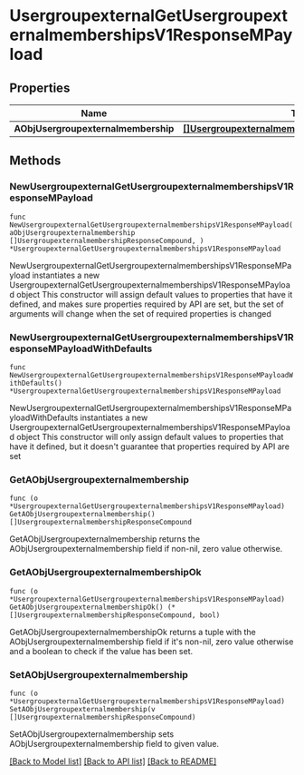 # UsergroupexternalGetUsergroupexternalmembershipsV1ResponseMPayload

## Properties

Name | Type | Description | Notes
------------ | ------------- | ------------- | -------------
**AObjUsergroupexternalmembership** | [**[]UsergroupexternalmembershipResponseCompound**](UsergroupexternalmembershipResponseCompound.md) |  | 

## Methods

### NewUsergroupexternalGetUsergroupexternalmembershipsV1ResponseMPayload

`func NewUsergroupexternalGetUsergroupexternalmembershipsV1ResponseMPayload(aObjUsergroupexternalmembership []UsergroupexternalmembershipResponseCompound, ) *UsergroupexternalGetUsergroupexternalmembershipsV1ResponseMPayload`

NewUsergroupexternalGetUsergroupexternalmembershipsV1ResponseMPayload instantiates a new UsergroupexternalGetUsergroupexternalmembershipsV1ResponseMPayload object
This constructor will assign default values to properties that have it defined,
and makes sure properties required by API are set, but the set of arguments
will change when the set of required properties is changed

### NewUsergroupexternalGetUsergroupexternalmembershipsV1ResponseMPayloadWithDefaults

`func NewUsergroupexternalGetUsergroupexternalmembershipsV1ResponseMPayloadWithDefaults() *UsergroupexternalGetUsergroupexternalmembershipsV1ResponseMPayload`

NewUsergroupexternalGetUsergroupexternalmembershipsV1ResponseMPayloadWithDefaults instantiates a new UsergroupexternalGetUsergroupexternalmembershipsV1ResponseMPayload object
This constructor will only assign default values to properties that have it defined,
but it doesn't guarantee that properties required by API are set

### GetAObjUsergroupexternalmembership

`func (o *UsergroupexternalGetUsergroupexternalmembershipsV1ResponseMPayload) GetAObjUsergroupexternalmembership() []UsergroupexternalmembershipResponseCompound`

GetAObjUsergroupexternalmembership returns the AObjUsergroupexternalmembership field if non-nil, zero value otherwise.

### GetAObjUsergroupexternalmembershipOk

`func (o *UsergroupexternalGetUsergroupexternalmembershipsV1ResponseMPayload) GetAObjUsergroupexternalmembershipOk() (*[]UsergroupexternalmembershipResponseCompound, bool)`

GetAObjUsergroupexternalmembershipOk returns a tuple with the AObjUsergroupexternalmembership field if it's non-nil, zero value otherwise
and a boolean to check if the value has been set.

### SetAObjUsergroupexternalmembership

`func (o *UsergroupexternalGetUsergroupexternalmembershipsV1ResponseMPayload) SetAObjUsergroupexternalmembership(v []UsergroupexternalmembershipResponseCompound)`

SetAObjUsergroupexternalmembership sets AObjUsergroupexternalmembership field to given value.



[[Back to Model list]](../README.md#documentation-for-models) [[Back to API list]](../README.md#documentation-for-api-endpoints) [[Back to README]](../README.md)


